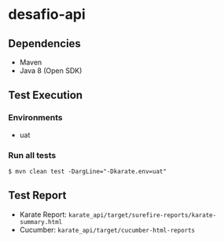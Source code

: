 # desafio-api

## Dependencies

* Maven
* Java 8 (Open SDK)

## Test Execution

### Environments

* uat

### Run all tests

`$ mvn clean test -DargLine="-Dkarate.env=uat"`

## Test Report

* Karate Report: `karate_api/target/surefire-reports/karate-summary.html`
* Cucumber: `karate_api/target/cucumber-html-reports`